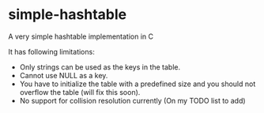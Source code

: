simple-hashtable
================

A very simple hashtable implementation in C


It has following limitations:
* Only strings can be used as the keys in the table.
* Cannot use NULL as a key.
* You have to initialize the table with a predefined size and you should not overflow the table (will fix this soon).
* No support for collision resolution currently (On my TODO list to add)
